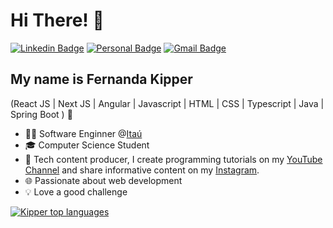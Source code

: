 
<h1>Hi There! 👋</h1>

[![Linkedin Badge](https://img.shields.io/badge/-LinkedIn-6633cc?style=flat-square&logo=Linkedin&logoColor=white&link=https://www.linkedin.com/in/pedro-caixeta-a60017197/)](https://www.linkedin.com/in/pedro-caixeta-a60017197/)
[![Personal Badge](https://img.shields.io/badge/-Website-6633cc?style=flat-square&logo=Me&logoColor=white&link=https://www.fernandakipper.com/)](https://fernandakipper.com/)
[![Gmail Badge](https://img.shields.io/badge/-pedro.mg.caixeta@gmail.com-6633cc?style=flat-square&logo=Gmail&logoColor=white&link=mailto:pedro.mg.caixeta@gmail.com)](mailto:pedro.mg.caixeta@gmail.com)

## My name is Fernanda Kipper
(React JS | Next JS | Angular  | Javascript | HTML | CSS | Typescript | Java | Spring Boot ) 🚀
- 👩‍💻 Software Enginner @[Itaú](https://www.itau.com.br/)
- 🎓 Computer Science Student
- 🎥 Tech content producer, I create programming tutorials on my [YouTube Channel](https://www.youtube.com/@kipperdev) and share informative content on my [Instagram](https://www.instagram.com/kipper.dev/).
- 🌐 Passionate about web development
- 💡 Love a good challenge

<div align="left">
  
[![Kipper top languages](https://github-readme-stats.vercel.app/api/top-langs/?username=pcaixeto&theme=blue-white)](https://github.com/anuraghazra/github-readme-stats)
  
 </div>

